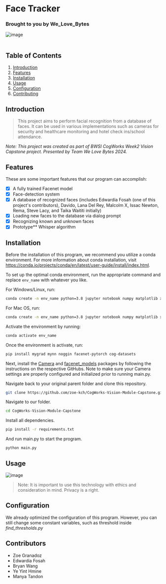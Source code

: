 # Face Tracker
### Brought to you by We_Love_Bytes
![image](https://github.com/user-attachments/assets/effc65b3-6066-4bcd-8092-b9cadbfa9213)
<br/>
<br/>

## Table of Contents
1. [Introduction](#introduction)
2. [Features](#features)
3. [Installation](#installation)
4. [Usage](#usage)
5. [Configuration](#configuration)
6. [Contributing](#contributors)

## Introduction
> This project aims to perform facial recognition from a database of faces. It can be used in various implementations
> such as cameras for security and healthcare monitoring and hotel check ins/school attendance.

*Note: This project was created as part of BWSI CogWorks Week2 Vision Capstone project.*
*Presented by Team We Love Bytes 2024.*

## Features
These are some important features that our program can accomplish:
- [x] A fully trained Facenet model
- [x] Face-detection system
- [x] A database of recognized faces (includes Edwardia Fosah (one of this project's contributors), Davido, Lana Del Rey, Malcolm X, Issac Newton, Rema, Steve Lacy, and Taika Waititi initially)
- [x] Loading new faces to the database via dialog prompt
- [x] Recognizing known and unknown faces
- [x] Prototype** Whisper algorithm

## Installation

Before the installation of this program, we recommend you utilize a conda environment.
For more information about conda installation, visit https://conda.io/projects/conda/en/latest/user-guide/install/index.html.

To set up the optimal conda environment, run the appropriate command and replace `env_name` with whatever you like.

For Windows/Linux, run:
```bash
conda create -n env_name python=3.8 jupyter notebook numpy matplotlib xarray numba bottleneck scipy opencv scikit-learn scikit-image pytorch torchvision cpuonly -c pytorch -c conda-forge
```

For Mac OS, run:
```bash
conda create -n env_name python=3.8 jupyter notebook numpy matplotlib xarray numba bottleneck scipy opencv scikit-learn scikit-image pytorch torchvision -c pytorch -c conda-forge
```

Activate the environment by running:
```bash
conda activate env_name
```

Once the environment is activate, run:
```bash
pip install mygrad mynn noggin facenet-pytorch cog-datasets
```

Next, install the [Camera](https://github.com/CogWorksBWSI/Camera/tree/master) and [facenet_models](https://github.com/CogWorksBWSI/facenet_models?tab=readme-ov-file) packages by following the instructions on the respective GitHubs. Note to make sure your Camera settings are properly configured and initialized prior to running main.py.

Navigate back to your original parent folder and clone this repository.
```bash
git clone https://github.com/zoe-kch/CogWorks-Vision-Module-Capstone.git
```
Navigate to our folder.
```bash
cd CogWorks-Vision-Module-Capstone
```
Install all dependencies.
```bash
pip install -r requirements.txt
```
And run main.py to start the program.
```bash
python main.py
```

## Usage
![image](https://github.com/user-attachments/assets/8acf50c0-0406-465c-ac19-f07dc9c92824)


> Note: It is important to use this technology with ethics and consideration in mind. Privacy is a right.


## Configuration
We already optimized the configuration of this program. However,
you can still change some constant variables, such as threshold inside *find_thresholds.py*


## Contributors
- Zoe Granadoz
- Edwardia Fosah
- Bryan Wang
- Ye Yint Hmine
- Manya Tandon

